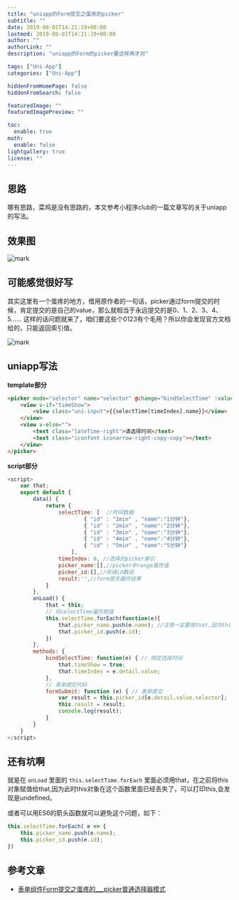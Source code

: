 ```yaml
---
title: "uniapp的Form提交之蛋疼的picker"
subtitle: ""
date: 2019-08-01T14:21:19+00:00
lastmod: 2019-08-01T14:21:19+00:00
author: ""
authorLink: ""
description: "uniapp的Form的picker要这样用才对"

tags: ["Uni-App"]
categories: ["Uni-App"]

hiddenFromHomePage: false
hiddenFromSearch: false

featuredImage: ""
featuredImagePreview: ""

toc:
  enable: true
math:
  enable: false
lightgallery: true
license: ""
---
```

<!--more-->

## 思路

哪有思路，菜鸡是没有思路的，本文参考小程序club的一篇文章写的关于uniapp的写法。

## 效果图

![mark](https://pic.yqqy.top/blog/20171011unipicker.gif?imageMogr2/format/webp "效果图")

## 可能感觉很好写

其实这里有一个蛋疼的地方，借用原作者的一句话，picker通过form提交的时候，肯定提交的是自己的value，那么就相当于永远提交的是0、1、2、3、4、5…… 这样的话问题就来了，咱们要这些个0123有个毛用？所以你会发现官方文档给的，只能返回索引值。

![mark](https://pic.yqqy.top/blog/20200111/XjHmRG5eNOCN.png?imageMogr2/format/webp/interlace/1 "参数")

## uniapp写法

**template部分**
```html
<picker mode="selector" name="selector" @change="bindSelectTime" :value="timeIndex" :range="picker_name">
	<view v-if="timeShow">
		<view class="uni-input">{{selectTime[timeIndex].name}}</view>
	</view>
	<view v-else="">
		<text class="lateTime-right">请选择时间</text>
		<text class="iconfont iconarrow-right-copy-copy"></text>
	</view>
</picker>
```

**script部分**
```javascript
<script>
    var that;
	export default {
		data() {
			return {
                selectTime: [  //时间数据
                        { "id" : "1min" , "name":"1分钟"},
                        { "id" : "2min" , "name":"2分钟"},  
                        { "id" : "3min" , "name":"3分钟"},  
                        { "id" : "4min" , "name":"4分钟"},  
                        { "id" : "5min" , "name":"5分钟"}
                    ],
                timeIndex: 0, //选择的picker索引
                picker_name:[],//picker中range属性值
                picker_id:[],//存储id数组
                result:'',//form提交最终结果
			}
		},
        onLoad() {
            that = this;
            // 将selectTime遍历赋值
            this.selectTime.forEach(function(e){
                that.picker_name.push(e.name); //注意一定要用that,因为this对象此时已经没有传不进来了
                that.picker_id.push(e.id);
            })
        },
		methods: {
			bindSelectTime: function(e) { // 绑定选择时间
                that.timeShow = true;
				that.timeIndex = e.detail.value;
			},
            // 表单提交代码
            formSubmit: function (e) { // 表单提交
                var result = this.picker_id[e.detail.value.selector];
                this.result = result;
                console.log(result);
            }
		}
	}
</script>
```

## 还有坑啊

就是在 `onLoad` 里面的  `this.selectTime.forEach` 里面必须用that，在之前将this对象赋值给that,因为此时this对象在这个函数里面已经丢失了，可以打印this,会发现是undefined。

或者可以用ES6的箭头函数就可以避免这个问题，如下：

```javascript
this.selectTime.forEach( e => {
	this.picker_name.push(e.name);
	this.picker_id.push(e.id);
})
```

## 参考文章

* [表单组件Form提交之蛋疼的___picker普通选择器模式](http://www.wxappclub.com/topic/687)